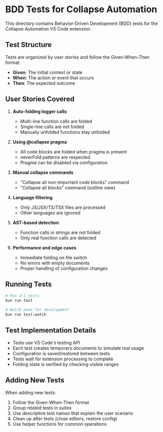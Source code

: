 # BDD Tests for Collapse Automation

This directory contains Behavior-Driven Development (BDD) tests for the Collapse Automation VS Code extension.

## Test Structure

Tests are organized by user stories and follow the Given-When-Then format:

- **Given**: The initial context or state
- **When**: The action or event that occurs
- **Then**: The expected outcome

## User Stories Covered

1. **Auto-folding logger calls**
   - Multi-line function calls are folded
   - Single-line calls are not folded
   - Manually unfolded functions stay unfolded

2. **Using @collapse pragma**
   - All code blocks are folded when pragma is present
   - neverFold patterns are respected
   - Pragma can be disabled via configuration

3. **Manual collapse commands**
   - "Collapse all non-important code blocks" command
   - "Collapse all blocks" command (outline view)

4. **Language filtering**
   - Only JS/JSX/TS/TSX files are processed
   - Other languages are ignored

5. **AST-based detection**
   - Function calls in strings are not folded
   - Only real function calls are detected

6. **Performance and edge cases**
   - Immediate folding on file switch
   - No errors with empty documents
   - Proper handling of configuration changes

## Running Tests

```bash
# Run all tests
bun run test

# Watch mode for development
bun run test:watch
```

## Test Implementation Details

- Tests use VS Code's testing API
- Each test creates temporary documents to simulate real usage
- Configuration is saved/restored between tests
- Tests wait for extension processing to complete
- Folding state is verified by checking visible ranges

## Adding New Tests

When adding new tests:

1. Follow the Given-When-Then format
2. Group related tests in suites
3. Use descriptive test names that explain the user scenario
4. Clean up after tests (close editors, restore config)
5. Use helper functions for common operations